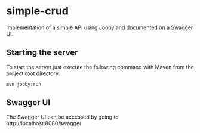 # simple-crud
Implementation of a simple API using Jooby and documented on a Swagger UI.

## Starting the server
To start the server just execute the following command with Maven from the project root directory.
```
mvn jooby:run
```

## Swagger UI
The Swagger UI can be accessed by going to http://localhost:8080/swagger

